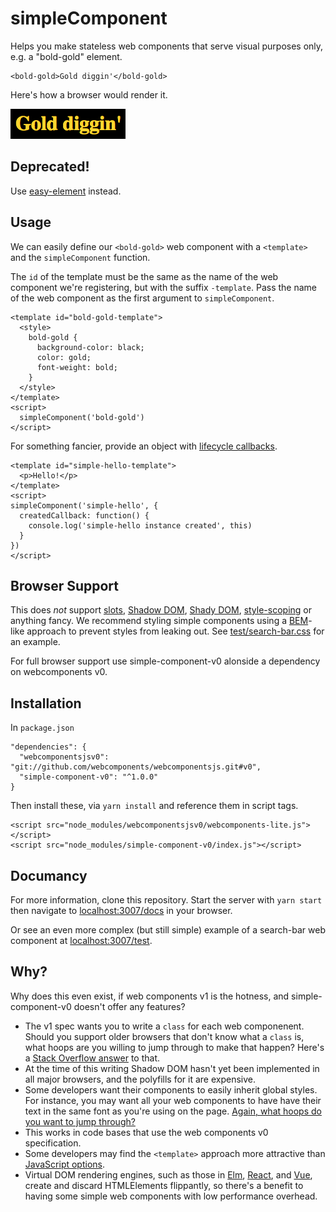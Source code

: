 # simpleComponent

Helps you make stateless web components that serve visual purposes only, e.g. a "bold-gold" element.

    <bold-gold>Gold diggin'</bold-gold>

Here's how a browser would render it.

![bold and gold text](./img/gold-diggin.png)

## Deprecated!

Use [easy-element](https://www.npmjs.com/package/easy-element) instead.

## Usage

We can easily define our `<bold-gold>` web component with a `<template>` and the `simpleComponent` function.

The `id` of the template must be the same as the name of the web component we're registering, but with the suffix `-template`. Pass the name of the web component as the first argument to `simpleComponent`.

    <template id="bold-gold-template">
      <style>
        bold-gold {
          background-color: black;
          color: gold;
          font-weight: bold;
        }
      </style>
    </template>
    <script>
      simpleComponent('bold-gold')
    </script>

For something fancier, provide an object with [lifecycle callbacks](https://www.html5rocks.com/en/tutorials/webcomponents/customelements/#lifecycle).

    <template id="simple-hello-template">
      <p>Hello!</p>
    </template>
    <script>
    simpleComponent('simple-hello', {
      createdCallback: function() {
        console.log('simple-hello instance created', this)
      }
    })
    </script>

## Browser Support

This does _not_ support [slots](https://developer.mozilla.org/en-US/docs/Web/HTML/Element/slot), [Shadow DOM](https://developer.mozilla.org/en-US/docs/Web/Web_Components/Using_shadow_DOM), [Shady DOM](https://www.polymer-project.org/blog/shadydom), [style-scoping](https://www.polymer-project.org/1.0/docs/devguide/styling) or anything fancy. We recommend styling simple components using a [BEM](http://getbem.com/)-like approach to prevent styles from leaking out. See [test/search-bar.css](./test/search-bar.css) for an example.

For full browser support use simple-component-v0 alonside a dependency on webcomponents v0.

## Installation

In `package.json`

    "dependencies": {
      "webcomponentsjsv0": "git://github.com/webcomponents/webcomponentsjs.git#v0",
      "simple-component-v0": "^1.0.0"
    }

Then install these, via `yarn install` and reference them in script tags.

    <script src="node_modules/webcomponentsjsv0/webcomponents-lite.js"></script>
    <script src="node_modules/simple-component-v0/index.js"></script>

## Documancy

For more information, clone this repository. Start the server with `yarn start` then navigate to [localhost:3007/docs](http://localhost:3007/docs) in your browser.

Or see an even more complex (but still simple) example of a search-bar web component at [localhost:3007/test](http://localhost:3007/test).

## Why?

Why does this even exist, if web components v1 is the hotness, and simple-component-v0 doesn't offer any features?

  * The v1 spec wants you to write a `class` for each web componenent. Should you support older browsers that don't know what a `class` is, what hoops are you willing to jump through to make that happen? Here's a [Stack Overflow answer](https://stackoverflow.com/questions/44729754/will-custom-elements-v1-ever-work-on-internet-explorer-11) to that.
  * At the time of this writing Shadow DOM hasn't yet been implemented in all major browsers, and the polyfills for it are expensive.
  * Some developers want their components to easily inherit global styles. For instance, you may want all your web components to have have their text in the same font as you're using on the page. [Again, what hoops do you want to jump through?](https://www.smashingmagazine.com/2016/12/styling-web-components-using-a-shared-style-sheet/)
  * This works in code bases that use the web components v0 specification.
  * Some developers may find the `<template>` approach more attractive than [JavaScript options](https://www.html5rocks.com/en/tutorials/webcomponents/customelements/).
  * Virtual DOM rendering engines, such as those in [Elm](http://elm-lang.org/blog/blazing-fast-html), [React](https://reactjs.org/docs/faq-internals.html), and [Vue](https://vuejs.org/v2/guide/comparison.html), create and discard HTMLElements flippantly, so there's a benefit to having some simple web components with low performance overhead.
